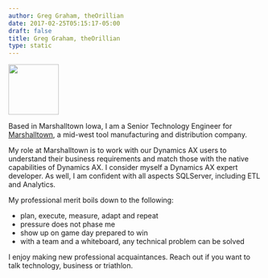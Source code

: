 ```yaml
---
author: Greg Graham, theOrillian
date: 2017-02-25T05:15:17-05:00
draft: false
title: Greg Graham, theOrillian
type: static
---
```

<img src="https://orillian.com/avatar.jpg" width=100> 

Based in Marshalltown Iowa, I am a Senior Technology Engineer for <a href="https://marshalltown.com" target="_blank">Marshalltown</a>, a mid-west tool manufacturing and distribution company.

My role at Marshalltown is to work with our Dynamics AX users to understand their business requirements and match those with the native capabilities of Dynamics AX. I consider myself a Dynamics AX expert developer. As well, I am confident with all aspects SQLServer, including ETL and Analytics.

My professional merit boils down to the following:

- plan, execute, measure, adapt and repeat
- pressure does not phase me
- show up on game day prepared to win
- with a team and a whiteboard, any technical problem can be solved

I enjoy making new professional acquaintances. Reach out if you want to talk technology, business or triathlon.
